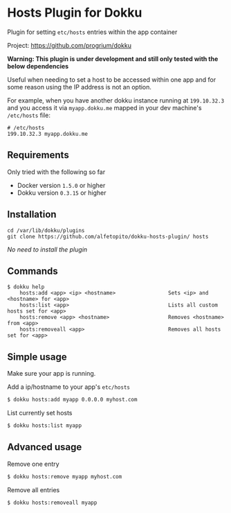 Hosts Plugin for Dokku
======================

Plugin for setting `etc/hosts` entries within the app container

Project: https://github.com/progrium/dokku

**Warning: This plugin is under development and still only tested with the below dependencies**


Useful when needing to set a host to be accessed within one app and for some reason using the IP address is not an option.

For example, when you have another dokku instance running at `199.10.32.3` and you access it via `myapp.dokku.me` mapped in your dev machine's `/etc/hosts` file:

```
# /etc/hosts
199.10.32.3 myapp.dokku.me
```

Requirements
------------

Only tried with the following so far

* Docker version `1.5.0` or higher
* Dokku version `0.3.15` or higher

Installation
------------
```
cd /var/lib/dokku/plugins
git clone https://github.com/alfetopito/dokku-hosts-plugin/ hosts
```

*No need to install the plugin*

Commands
--------
```
$ dokku help
    hosts:add <app> <ip> <hostname>                 Sets <ip> and <hostname> for <app>
    hosts:list <app>                                Lists all custom hosts set for <app>
    hosts:remove <app> <hostname>                   Removes <hostname> from <app>
    hosts:removeall <app>                           Removes all hosts set for <app>
```

Simple usage
------------

Make sure your app is running.

Add a ip/hostname to your app's `etc/hosts`

```bash
$ dokku hosts:add myapp 0.0.0.0 myhost.com 
```

List currently set hosts

```bash
$ dokku hosts:list myapp
```

Advanced usage
--------------

Remove one entry

```bash
$ dokku hosts:remove myapp myhost.com
```

Remove all entries

```bash
$ dokku hosts:removeall myapp
```


